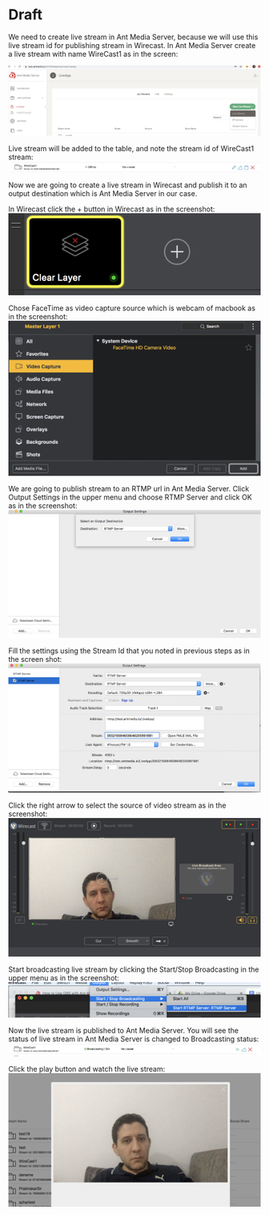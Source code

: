 # Draft

We need to create live stream in Ant Media Server, because we will use this live stream id for publishing stream in Wirecast. In Ant Media Server create a live stream with name WireCast1 as in the screen:

![](images/wirecast/image6.png?raw=true)

Live stream will be added to the table, and note the stream id of WireCast1 stream:
![](images/wirecast/image3.png?raw=true)


Now we are going to create a live stream in Wirecast and publish it to an output destination which is Ant Media Server in our case.

In Wirecast click the + button in Wirecast as in the screenshot:
![](images/wirecast/image4.png?raw=true)

Chose FaceTime as video capture source which is webcam of macbook as in the screenshot:
![](images/wirecast/image7.png?raw=true)

We are going to publish stream to an RTMP url in Ant Media Server. Click Output Settings in the upper menu and choose RTMP Server  and click OK as in the screenshot:
![](images/wirecast/image8.png?raw=true)

Fill the settings using the Stream Id that you noted in previous steps as in the screen shot:
![](images/wirecast/image1.png?raw=true)


Click the right arrow to select the source of video stream as in the screenshot:
![](images/wirecast/image11.png?raw=true)


Start broadcasting live stream by clicking the Start/Stop Broadcasting in the upper menu as in the screenshot:
![](images/wirecast/image2.png?raw=true)


Now the live stream is published to Ant Media Server. You will see the status of live stream in Ant Media Server is changed to Broadcasting status:
![](images/wirecast/image5.png?raw=true)


Click the play button and watch the live stream:
![](images/wirecast/image9.png?raw=true)
